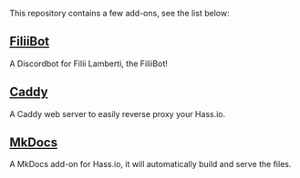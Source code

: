 This repository contains a few add-ons, see the list below:

## [FiliiBot](https://gitlab.com/tjorim/hassio-addons/tree/master/filiibot)

A Discordbot for Filii Lamberti, the FiliiBot!

## [Caddy](https://gitlab.com/tjorim/hassio-addons/tree/master/caddy)

A Caddy web server to easily reverse proxy your Hass.io.

## [MkDocs](https://gitlab.com/tjorim/hassio-addons/tree/master/mkdocs)

A MkDocs add-on for Hass.io, it will automatically build and serve the files.
